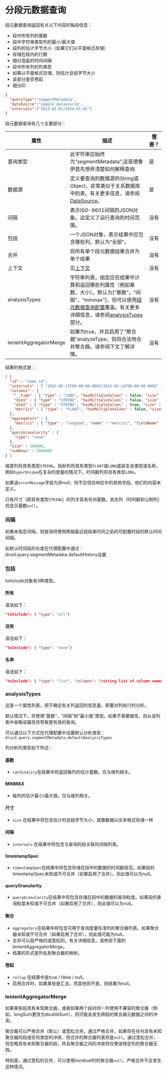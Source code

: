 # 分段元数据查询

段元数据查询返回有关以下内容的每段信息：

- 段中所有列的基数
- 段中字符串类型列的最小/最大值
- 段列的估计字节大小（如果它们以平面格式存储）
- 存储在段内的行数
- 细分涵盖的时间间隔
- 段中所有列的列类型
- 如果以平面格式存储，则估计总段字节大小
- 该部分是否卷起
- 细分ID

```json
{
  "queryType":"segmentMetadata",
  "dataSource":"sample_datasource",
  "intervals":["2013-01-01/2014-01-01"]
}
```

段元数据查询有几个主要部分：

| 属性                   | 描述                                                         | 需要？ |
| ---------------------- | ------------------------------------------------------------ | ------ |
| 查询类型               | 此字符串应始终为“segmentMetadata”;这是德鲁伊首先想弄清楚如何解释查询 | 是     |
| 数据源                 | 定义要查询的数据源的String或Object，非常类似于关系数据库中的表。有关更多信息，请参阅[DataSource](http://druid.io/docs/0.12.3/querying/datasource.html)。 | 是     |
| 间隔                   | 表示ISO-8601间隔的JSON对象。这定义了运行查询的时间范围。     | 没有   |
| 包括                   | 一个JSON对象，表示结果中应包含哪些列。默认为“全部”。         | 没有   |
| 合并                   | 将所有单个段元数据结果合并为单个结果                         | 没有   |
| 上下文                 | 见[上下文](http://druid.io/docs/0.12.3/querying/query-context.html) | 没有   |
| analysisTypes          | 字符串列表，指定应在结果中计算和返回哪些列属性（例如基数，大小）。默认为[“基数”，“间隔”，“minmax”]，但可以使用[段元数据查询配置](http://druid.io/docs/0.12.3/configuration/index.html#segment-metadata-query-config)覆盖。有关更多详细信息，请参阅[analysisTypes](http://druid.io/docs/0.12.3/querying/segmentmetadataquery.html#analysistypes)部分。 | 没有   |
| lenientAggregatorMerge | 如果为true，并且启用了“聚合器”analyzeType，则将合法地合并聚合器。请参阅下文了解详情。 | 没有   |

结果的格式是：

```json
[ {
  "id" : "some_id",
  "intervals" : [ "2013-05-13T00:00:00.000Z/2013-05-14T00:00:00.000Z" ],
  "columns" : {
    "__time" : { "type" : "LONG", "hasMultipleValues" : false, "size" : 407240380, "cardinality" : null, "errorMessage" : null },
    "dim1" : { "type" : "STRING", "hasMultipleValues" : false, "size" : 100000, "cardinality" : 1944, "errorMessage" : null },
    "dim2" : { "type" : "STRING", "hasMultipleValues" : true, "size" : 100000, "cardinality" : 1504, "errorMessage" : null },
    "metric1" : { "type" : "FLOAT", "hasMultipleValues" : false, "size" : 100000, "cardinality" : null, "errorMessage" : null }
  },
  "aggregators" : {
    "metric1" : { "type" : "longSum", "name" : "metric1", "fieldName" : "metric1" }
  },
  "queryGranularity" : {
    "type": "none"
  },
  "size" : 300000,
  "numRows" : 5000000
} ]
```

维度列将具有类型`STRING`。指标列将具有类型`FLOAT`或`LONG`底层复杂类型或名称，例如`hyperUnique`在复杂的度量的情况下。时间戳列将具有类型`LONG`。

如果该`errorMessage`字段为非null，则不应信任响应中的其他字段。他们的内容未定义。

只有尺寸（即具有类型`STRING`）的列才具有任何基数。其余列（时间戳和公制列）将显示基数`null`。

### 间隔

如果未指定间隔，则查询将使用跨越最近段结束时间之前的可配置时段的默认时间间隔。

此默认时间段的长度在代理配置中通过：druid.query.segmentMetadata.defaultHistory设置

### 包括

toInclude对象有3种类型。

#### 所有

语法如下：

```json
"toInclude": { "type": "all"}
```

#### 没有

语法如下：

```json
"toInclude": { "type": "none"}
```

#### 名单

语法如下：

```json
"toInclude": { "type": "list", "columns": [<string list of column names>]}
```

### analysisTypes

这是一个属性列表，用于确定有关列返回的信息量，即要对列执行的分析。

默认情况下，将使用“基数”，“间隔”和“最小值”类型。如果不需要属性，则从该列表中省略该属性将导致更有效的查询。

可以通过以下方式在代理配置中设置默认分析类型： `druid.query.segmentMetadata.defaultAnalysisTypes`

列分析的类型如下所述：

#### 基数

- `cardinality`在结果中将返回每列的估计基数。仅与维列相关。

#### MINMAX

- 每列的估计最小/最大值。仅与维列相关。

#### 尺寸

- `size` 在结果中将包含估计的总段字节大小，就像数据以文本格式存储一样

#### 间隔

- `intervals` 在结果中将包含与查询的段关联的间隔列表。

#### timestampSpec

- `timestampSpec`在结果中将包含存储在段中的数据的时间戳规范。如果段的timestampSpec未知或不可合并（如果启用了合并），则此值可以为null。

#### queryGranularity

- `queryGranularity`在结果中将包含存储在段中的数据的查询粒度。如果段的查询粒度未知或不可合并（如果启用了合并），则此值可以为null。

#### 聚合

- `aggregators`在结果中将包含可用于查询度量标准列的聚合器列表。如果聚合器未知或不可合并（如果启用了合并），则此值可能为null。
- 合并可以是严格的或宽松的。有关详细信息，请参阅下面的*lenientAggregatorMerge*。
- 结果的形式是列名到聚合器的映射。

#### 卷起

- `rollup` 在结果中是true / false / null。
- 启用合并时，如果某些是汇总，而其他则不是，则结果为null。

### lenientAggregatorMerge

如果某些段具有未知聚合器，或者如果两个段对同一列使用不兼容的聚合器（例如，longSum更改为doubleSum），则可能会发生跨段的聚合器元数据之间的冲突。

聚合器可以严格合并（默认）或宽松合并。通过严格合并，如果存在任何具有未知聚合器的段或任何类型的冲突，则合并的聚合器列表将是`null`。通过宽松合并，将忽略具有未知聚合器的段，并且聚合器之间的冲突将仅使该特定列的聚合器无效。

特别是，通过宽松的合并，可以使用invidiual列的聚合器`null`。严格合并不会发生这种情况。